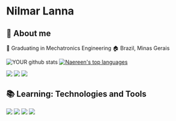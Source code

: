 # Nilmar Lanna
## :pushpin: **About me**

🤖 Graduating in Mechatronics Engineering
🏠 Brazil, Minas Gerais

![YOUR github stats](https://github-readme-stats.vercel.app/api?username=nilmarlanna&theme=dracula)
[![Naereen's top languages](https://github-readme-stats.vercel.app/api/top-langs/?username=nilmarlanna&theme=dracula)](https://github.com//nilmarlanna)


[<img src="https://img.shields.io/badge/linkedin-%230077B5.svg?&style=for-the-badge&logo=linkedin&logoColor=white" />](https://www.linkedin.com/in/nilmarlanna/) [<img src="https://img.shields.io/badge/medium-%2312100E.svg?&style=for-the-badge&logo=medium&logoColor=white" />](https://medium.com/@nilmar.lanna) [<img src="https://img.shields.io/badge/Gmail-D14836?style=for-the-badge&logo=gmail&logoColor=white" />](https://mail.google.com/mail/u/0/?tab=rm&ogbl#inbox)


## :books: Learning: Technologies and Tools

<img src="https://img.shields.io/badge/Python-3776AB?style=for-the-badge&logo=python&logoColor=white" /> <img src="https://img.shields.io/badge/JavaScript-323330?style=for-the-badge&logo=javascript&logoColor=F7DF1E" /> <img src= "https://img.shields.io/badge/CSS3-1572B6?style=for-the-badge&logo=css3&logoColor=white" /> <img src="https://img.shields.io/badge/HTML5-E34F26?style=for-the-badge&logo=html5&logoColor=white" />
